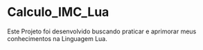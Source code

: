 # Calculo_IMC_Lua
 Este Projeto foi desenvolvido buscando praticar e aprimorar meus conhecimentos na Linguagem Lua.
